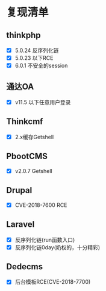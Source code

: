 # 复现清单

## thinkphp

- [x] 5.0.24 反序列化链
- [x] 5.0.23 以下RCE
- [x] 6.0.1 不安全的session

## 通达OA

- [x] v11.5 以下任意用户登录

## Thinkcmf

- [x] 2.x缓存Getshell

## PbootCMS

- [x] v2.0.7 Getshell

## Drupal

- [x] CVE-2018-7600 RCE

## Laravel

- [x] 反序列化链(run函数入口)
- [x] 反序列化链0day(奶权的，十分精彩)

## Dedecms

- [x] 后台模板RCE(CVE-2018-7700)
